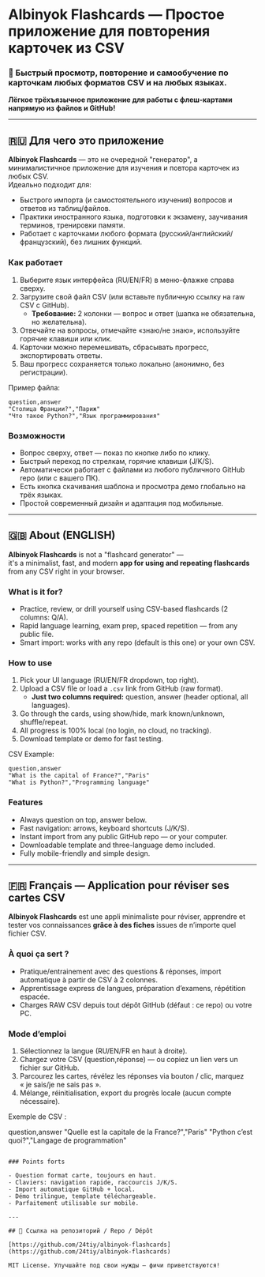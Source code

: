 # Albinyok Flashcards — Простое приложение для повторения карточек из CSV

### 🚀 Быстрый просмотр, повторение и самообучение по карточкам любых форматов CSV и на любых языках.  
**Лёгкое трёхъязычное приложение для работы с флеш‑картами напрямую из файлов и GitHub!**

---

## 🇷🇺 Для чего это приложение

**Albinyok Flashcards** — это не очередной "генератор", а минималистичное приложение для изучения и повтора карточек из любых CSV.  
Идеально подходит для:
- Быстрого импорта (и самостоятельного изучения) вопросов и ответов из таблиц/файлов.
- Практики иностранного языка, подготовки к экзамену, заучивания терминов, тренировки памяти.
- Работает с карточками любого формата (русский/английский/французский), без лишних функций.

### Как работает

1. Выберите язык интерфейса (RU/EN/FR) в меню-флажке справа сверху.
2. Загрузите свой файл CSV (или вставьте публичную ссылку на raw CSV с GitHub).  
   - **Требование:** 2 колонки — вопрос и ответ (шапка не обязательна, но желательна).
3. Отвечайте на вопросы, отмечайте «знаю/не знаю», используйте горячие клавиши или клик.
4. Карточки можно перемешивать, сбрасывать прогресс, экспортировать ответы.
5. Ваш прогресс сохраняется только локально (анонимно, без регистрации).

Пример файла:
```
question,answer
"Столица Франции?","Париж"
"Что такое Python?","Язык программирования"
```

### Возможности

- Вопрос сверху, ответ — показ по кнопке либо по клику.
- Быстрый переход по стрелкам, горячие клавиши (J/K/S).
- Автоматически работает с файлами из любого публичного GitHub repo (или с вашего ПК).
- Есть кнопка скачивания шаблона и просмотра демо глобально на трёх языках.
- Простой современный дизайн и адаптация под мобильные.

---

## 🇬🇧 About (ENGLISH)

**Albinyok Flashcards** is not a "flashcard generator" —  
it's a minimalist, fast, and modern **app for using and repeating flashcards** from any CSV right in your browser.

### What is it for?

- Practice, review, or drill yourself using CSV-based flashcards (2 columns: Q/A).
- Rapid language learning, exam prep, spaced repetition — from any public file.
- Smart import: works with any repo (default is this one) or your own CSV.

### How to use

1. Pick your UI language (RU/EN/FR dropdown, top right).
2. Upload a CSV file or load a `.csv` link from GitHub (raw format).
   - **Just two columns required:** question, answer (header optional, all languages).
3. Go through the cards, using show/hide, mark known/unknown, shuffle/repeat.
4. All progress is 100% local (no login, no cloud, no tracking).
5. Download template or demo for fast testing.

CSV Example:
```
question,answer
"What is the capital of France?","Paris"
"What is Python?","Programming language"
```

### Features

- Always question on top, answer below.
- Fast navigation: arrows, keyboard shortcuts (J/K/S).
- Instant import from any public GitHub repo — or your computer.
- Downloadable template and three-language demo included.
- Fully mobile-friendly and simple design.

---

## 🇫🇷 Français — Application pour réviser ses cartes CSV

**Albinyok Flashcards** est une appli minimaliste pour réviser, apprendre et tester vos connaissances **grâce à des fiches** issues de n’importe quel fichier CSV.

### À quoi ça sert ?

- Pratique/entrainement avec des questions & réponses, import automatique à partir de CSV à 2 colonnes.
- Apprentissage express de langues, préparation d’examens, répétition espacée.
- Charges RAW CSV depuis tout dépôt GitHub (défaut : ce repo) ou votre PC.

### Mode d’emploi

1. Sélectionnez la langue (RU/EN/FR en haut à droite).
2. Chargez votre CSV (question,réponse) — ou copiez un lien vers un fichier sur GitHub.
3. Parcourez les cartes, révélez les réponses via bouton / clic, marquez « je sais/je ne sais pas ».
4. Mélange, réinitialisation, export du progrès locale (aucun compte nécessaire).

Exemple de CSV :

question,answer
"Quelle est la capitale de la France?","Paris"
"Python c’est quoi?","Langage de programmation"
```

### Points forts

- Question format carte, toujours en haut.
- Claviers: navigation rapide, raccourcis J/K/S.
- Import automatique GitHub + local.
- Démo trilingue, template téléchargeable.
- Parfaitement utilisable sur mobile.

---

## 🔗 Ссылка на репозиторий / Repo / Dépôt

[https://github.com/24tiy/albinyok-flashcards](https://github.com/24tiy/albinyok-flashcards)

MIT License. Улучшайте под свои нужды — фичи приветствуются!
```
